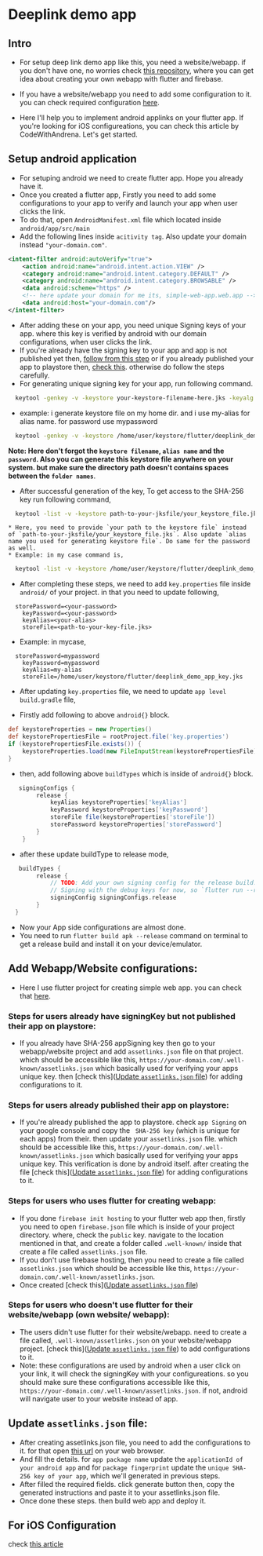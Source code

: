 # Deeplink demo app

## Intro
 - For setup deep link demo app like this, you need a website/webapp. if you don't have one, no worries check [this repository](https://github.com/abin-ps/simple-web-app-with-flutter-firebase), where you can get idea about creating your own webapp with flutter and firebase.

 - If you have a website/webapp you need to add some configuration to it. you can check required configuration [here](https://github.com/abin-ps/deeplink-demo-flutter-app?tab=readme-ov-file#steps-for-users-who-doesnt-use-flutter-for-their-websitewebapp-users).

 - Here I'll help you to implement android applinks on your flutter app. If you're looking for iOS configureations, you can check this article by CodeWithAndrena. Let's get started.

 ## Setup android application
 - For setuping android we need to create flutter app. Hope you already have it.
 - Once you created a flutter app, Firstly you need to add some configurations to your app to verify and launch your app when user clicks the link.
 - To do that, open `AndroidManifest.xml` file which located inside `android/app/src/main`
 - Add the following lines inside `acitivity tag`. Also update your domain instead `"your-domain.com"`.
```xml
<intent-filter android:autoVerify="true">
    <action android:name="android.intent.action.VIEW" />
    <category android:name="android.intent.category.DEFAULT" />
    <category android:name="android.intent.category.BROWSABLE" />
    <data android:scheme="https" />
    <!-- here update your domain for me its, simple-web-app.web.app -->
    <data android:host="your-domain.com"/>
</intent-filter>
```
- After adding these on your app, you need unique Signing keys of your app. where this key is verified by android with our domain configurations, when user clicks the link.
- If you're already have the signing key to your app and app is not published yet then, [follow from this step](https://github.com/abin-ps/deeplink-demo-flutter-app?tab=readme-ov-file#steps-for-users-already-have-signingkey-but-not-published-their-app-on-playstore) or if you already published your app to playstore then, [check this](https://github.com/abin-ps/deeplink-demo-flutter-app?tab=readme-ov-file#steps-for-users-already-published-their-app-on-playstore). otherwise do follow the steps carefully.
- For generating unique signing key for your app, run following command. 
```bash
  keytool -genkey -v -keystore your-keystore-filename-here.jks -keyalg RSA -keysize 2048 -validity 10000 -alias your-alias-name
```
- example: i generate keystore file on my home dir. and i use my-alias for alias name. for password use mypassword
```bash
  keytool -genkey -v -keystore /home/user/keystore/flutter/deeplink_demo_app_key.jks -keyalg RSA -keysize 2048 -validity 10000 -alias my-alias
```
  **Note: Here don't forgot the `keystore filename`, `alias name` and the `password`. Also you can generate this keystore file anywhere on your system. but make sure the directory path doesn't contains spaces between the `folder names`**.
-  After successful generation of the key, To get access to the SHA-256 key run following command,
```bash
  keytool -list -v -keystore path-to-your-jksfile/your_keystore_file.jks -alias your-alias-name -storepass your-password -keypass your-password
```
    * Here, you need to provide `your path to the keystore file` instead of `path-to-your-jksfile/your_keystore_file.jks`. Also update `alias name you used for generating keystore file`. Do same for the password as well. 
    * Example: in my case command is,
```bash
  keytool -list -v -keystore /home/user/keystore/flutter/deeplink_demo_app_key.jks -alias my-alias -storepass mypassword -keypass mypassword
```
  * After completing these steps, we need to add `key.properties` file inside `android/` of your project. in that you need to update following,
```properties
  storePassword=<your-password>
    keyPassword=<your-password>
    keyAlias=<your-alias>
    storeFile=<path-to-your-key-file.jks>
```
  * Example: in mycase,
```properties
  storePassword=mypassword
    keyPassword=mypassword
    keyAlias=my-alias
    storeFile=/home/user/keystore/flutter/deeplink_demo_app_key.jks
```
* After updating `key.properties` file, we need to update `app level build.gradle` file,
- Firstly add following to above `android{}` block.
```gradle
def keystoreProperties = new Properties()
def keystorePropertiesFile = rootProject.file('key.properties')
if (keystorePropertiesFile.exists()) {
    keystoreProperties.load(new FileInputStream(keystorePropertiesFile))
}
```
* then, add following above `buildTypes` which is inside of `android{}` block.
```gradle
   signingConfigs {
        release {
            keyAlias keystoreProperties['keyAlias']
            keyPassword keystoreProperties['keyPassword']
            storeFile file(keystoreProperties['storeFile'])
            storePassword keystoreProperties['storePassword']
        }
    }

```
* after these update buildType to release mode, 
```gradle
   buildTypes {
        release {
            // TODO: Add your own signing config for the release build.
            // Signing with the debug keys for now, so `flutter run --release` works.
            signingConfig signingConfigs.release
        }
  }
```

* Now your App side configurations are almost done.
* You need to run `flutter build apk --release` command on terminal to get a release build and install it on your device/emulator.
  
## Add Webapp/Website configurations:
* Here I use flutter project for creating simple web app. you can check that [here](https://github.com/abin-ps/simple-web-app-with-flutter-firebase).

### Steps for users already have signingKey but not published their app on playstore:
* If you already have SHA-256 appSigning key then go to your webapp/website project and add  `assetlinks.json` file on that project. which should be accessible like this, `https://your-domain.com/.well-known/assetlinks.json` which basically used for verifying your apps unique key. then [check this]([Update `assetlinks.json` file](https://github.com/abin-ps/deeplink-demo-flutter-app#update-assetlinksjson-file)) for adding configurations to it.

### Steps for users already published their app on playstore:
* If you're already published the app to playstore. check `app Signing`  on your google console and copy the ` SHA-256 key` (which is unique for each apps) from their. then update your `assetlinks.json` file. which should be accessible like this, `https://your-domain.com/.well-known/assetlinks.json` which basically used for verifying your apps unique key. This verification is done by android itself. after creating the file [check this]([Update `assetlinks.json` file](https://github.com/abin-ps/deeplink-demo-flutter-app#update-assetlinksjson-file)) for adding configurations to it.

### Steps for users who uses flutter for creating webapp:
 * If you done `firebase init hosting` to your flutter web app then, firstly you need to open `firebase.json` file which is inside of your project directory. where, check the `public` key. navigate to the location mentioned in that, and create a folder called `.well-known/` inside that create a file called `assetlinks.json` file.
 * If you don't use firebase hosting, then you need to create a file called `assetlinks.json` which should be accessible like this, `https://your-domain.com/.well-known/assetlinks.json`. 
* Once created [check this]([Update `assetlinks.json` file](https://github.com/abin-ps/deeplink-demo-flutter-app#update-assetlinksjson-file)) 

### Steps for users who doesn't use flutter for their website/webapp (own website/ webapp):
- The users didn't use flutter for their website/webapp. need to create a file called, `.well-known/assetlinks.json` on your website/webapp project. 
  [check this]([Update `assetlinks.json` file](https://github.com/abin-ps/deeplink-demo-flutter-app#update-assetlinksjson-file)) to add configurations to it.
- Note: these configurations are used by android when a user click on your link, it will check the signingKey with your configureations. so you should make sure these configurations accessible like this, `https://your-domain.com/.well-known/assetlinks.json`. if not, android will navigate user to your website instead of app.

## Update `assetlinks.json` file:
 * After creating assetlinks.json file, you need to add the configurations to it. for that open [this url](https://developers.google.com/digital-asset-links/tools/generator) on your web browser.
 * And fill the details. for `app package name` update the `applicationId of your android app` and for `package fingerprint` update the `unique SHA-256 key of your app`, which we'll generated in previous steps.
 * After filled the required fields. click generate button then, copy the generated instructions and paste it to your assetlinks.json file.
 * Once done these steps. then build web app and deploy it.

## For iOS Configuration
 check [this article](https://codewithandrea.com/articles/flutter-deep-links/#types-of-deep-links)